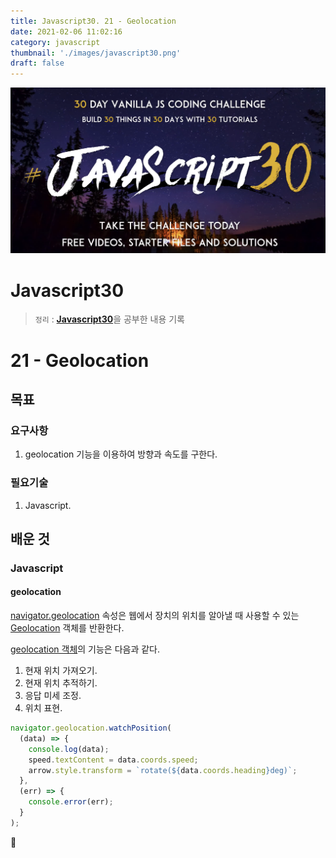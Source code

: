 ```yaml
---
title: Javascript30. 21 - Geolocation
date: 2021-02-06 11:02:16
category: javascript
thumbnail: './images/javascript30.png'
draft: false
---
```


![](./images/javascript30.png)

# Javascript30

> `정리` : [**Javascript30**](https://javascript30.com)을 공부한 내용 기록

# 21 - Geolocation

## 목표

### 요구사항

1. geolocation 기능을 이용하여 방향과 속도를 구한다.

### 필요기술

1. Javascript.

## 배운 것

### Javascript

#### geolocation

[navigator.geolocation](https://developer.mozilla.org/ko/docs/Web/API/Navigator/geolocation) 속성은 웹에서 장치의 위치를 알아낼 때 사용할 수 있는 [Geolocation](https://developer.mozilla.org/ko/docs/Web/API/Geolocation) 객체를 반환한다.

[geolocation 객체](https://developer.mozilla.org/ko/docs/WebAPI/Using_geolocation)의 기능은 다음과 같다.

1. 현재 위치 가져오기.
2. 현재 위치 추적하기.
3. 응답 미세 조정.
4. 위치 표현.

```js
navigator.geolocation.watchPosition(
  (data) => {
    console.log(data);
    speed.textContent = data.coords.speed;
    arrow.style.transform = `rotate(${data.coords.heading}deg)`;
  },
  (err) => {
    console.error(err);
  }
);
```

👋
